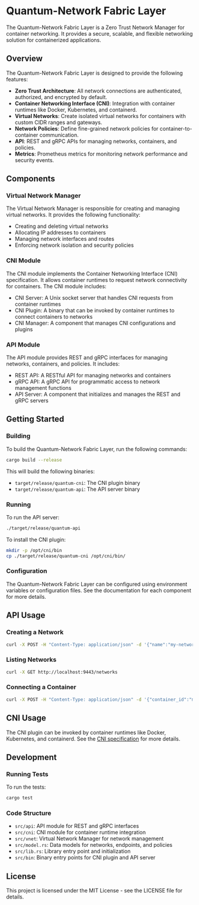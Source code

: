 # Quantum-Network Fabric Layer

The Quantum-Network Fabric Layer is a Zero Trust Network Manager for container networking. It provides a secure, scalable, and flexible networking solution for containerized applications.

## Overview

The Quantum-Network Fabric Layer is designed to provide the following features:

- **Zero Trust Architecture**: All network connections are authenticated, authorized, and encrypted by default.
- **Container Networking Interface (CNI)**: Integration with container runtimes like Docker, Kubernetes, and containerd.
- **Virtual Networks**: Create isolated virtual networks for containers with custom CIDR ranges and gateways.
- **Network Policies**: Define fine-grained network policies for container-to-container communication.
- **API**: REST and gRPC APIs for managing networks, containers, and policies.
- **Metrics**: Prometheus metrics for monitoring network performance and security events.

## Components

### Virtual Network Manager

The Virtual Network Manager is responsible for creating and managing virtual networks. It provides the following functionality:

- Creating and deleting virtual networks
- Allocating IP addresses to containers
- Managing network interfaces and routes
- Enforcing network isolation and security policies

### CNI Module

The CNI module implements the Container Networking Interface (CNI) specification. It allows container runtimes to request network connectivity for containers. The CNI module includes:

- CNI Server: A Unix socket server that handles CNI requests from container runtimes
- CNI Plugin: A binary that can be invoked by container runtimes to connect containers to networks
- CNI Manager: A component that manages CNI configurations and plugins

### API Module

The API module provides REST and gRPC interfaces for managing networks, containers, and policies. It includes:

- REST API: A RESTful API for managing networks and containers
- gRPC API: A gRPC API for programmatic access to network management functions
- API Server: A component that initializes and manages the REST and gRPC servers

## Getting Started

### Building

To build the Quantum-Network Fabric Layer, run the following commands:

```bash
cargo build --release
```

This will build the following binaries:

- `target/release/quantum-cni`: The CNI plugin binary
- `target/release/quantum-api`: The API server binary

### Running

To run the API server:

```bash
./target/release/quantum-api
```

To install the CNI plugin:

```bash
mkdir -p /opt/cni/bin
cp ./target/release/quantum-cni /opt/cni/bin/
```

### Configuration

The Quantum-Network Fabric Layer can be configured using environment variables or configuration files. See the documentation for each component for more details.

## API Usage

### Creating a Network

```bash
curl -X POST -H "Content-Type: application/json" -d '{"name":"my-network","cidr":"172.17.0.0/16","gateway":"172.17.0.1","driver":"bridge","isolation_mode":"none"}' http://localhost:9443/networks
```

### Listing Networks

```bash
curl -X GET http://localhost:9443/networks
```

### Connecting a Container

```bash
curl -X POST -H "Content-Type: application/json" -d '{"container_id":"my-container","netns_path":"/var/run/netns/my-container","interface_name":"eth0"}' http://localhost:9443/networks/my-network/containers
```

## CNI Usage

The CNI plugin can be invoked by container runtimes like Docker, Kubernetes, and containerd. See the [CNI specification](https://github.com/containernetworking/cni/blob/master/SPEC.md) for more details.

## Development

### Running Tests

To run the tests:

```bash
cargo test
```

### Code Structure

- `src/api`: API module for REST and gRPC interfaces
- `src/cni`: CNI module for container runtime integration
- `src/vnet`: Virtual Network Manager for network management
- `src/model.rs`: Data models for networks, endpoints, and policies
- `src/lib.rs`: Library entry point and initialization
- `src/bin`: Binary entry points for CNI plugin and API server

## License

This project is licensed under the MIT License - see the LICENSE file for details.